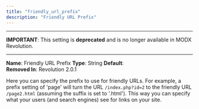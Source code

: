 ```yaml
---
title: "friendly_url_prefix"
description: "Friendly URL Prefix"
---
```


---

**IMPORTANT**: This setting is **deprecated** and is no longer available in MODX Revolution. 

---

**Name**: Friendly URL Prefix
**Type**: String
**Default**:  
**Removed In**: Revolution 2.0.1

Here you can specify the prefix to use for friendly URLs. For example, a prefix setting of 'page' will turn the URL `/index.php?id=2` to the friendly URL `/page2.html` (assuming the suffix is set to '.html'). This way you can specify what your users (and search engines) see for links on your site.
